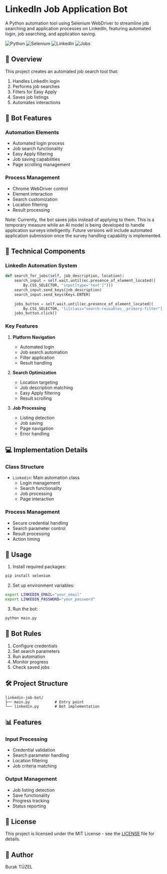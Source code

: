 # LinkedIn Job Application Bot
A Python automation tool using Selenium WebDriver to streamline job searching and application processes on LinkedIn, featuring automated login, job searching, and application saving.

![Python](https://img.shields.io/badge/Python-3.8+-blue)
![Selenium](https://img.shields.io/badge/Selenium-Automation-red)
![LinkedIn](https://img.shields.io/badge/LinkedIn-Integration-green)
![Jobs](https://img.shields.io/badge/Job-Application-orange)

## 🎯 Overview
This project creates an automated job search tool that:
1. Handles LinkedIn login
2. Performs job searches
3. Filters for Easy Apply
4. Saves job listings
5. Automates interactions

## 🤖 Bot Features
### Automation Elements
- Automated login process
- Job search functionality
- Easy Apply filtering
- Job saving capabilities
- Page scrolling management

### Process Management
- Chrome WebDriver control
- Element interaction
- Search customization
- Location filtering
- Result processing

Note: Currently, the bot saves jobs instead of applying to them. This is a temporary measure while an AI model is being developed to handle application surveys intelligently. Future versions will include automated application submission once the survey handling capability is implemented.

## 🔧 Technical Components
### LinkedIn Automation System
```python
def search_for_jobs(self, job_description, location):
    search_input = self.wait.until(ec.presence_of_element_located((
        By.CSS_SELECTOR, "input[type='text']")))
    search_input.send_keys(job_description)
    search_input.send_keys(Keys.ENTER)
    
    jobs_button = self.wait.until(ec.presence_of_element_located((
        By.CSS_SELECTOR, 'li[class="search-reusables__primary-filter"] button')))
    jobs_button.click()
```

### Key Features
1. **Platform Navigation**
   - Automated login
   - Job search automation
   - Filter application
   - Result handling

2. **Search Optimization**
   - Location targeting
   - Job description matching
   - Easy Apply filtering
   - Result scrolling

3. **Job Processing**
   - Listing detection
   - Job saving
   - Page navigation
   - Error handling

## 💻 Implementation Details
### Class Structure
- `Linkedin`: Main automation class
  - Login management
  - Search functionality
  - Job processing
  - Page interaction

### Process Management
- Secure credential handling
- Search parameter control
- Result processing
- Action timing

## 🚀 Usage
1. Install required packages:
```bash
pip install selenium
```

2. Set up environment variables:
```bash
export LINKEDIN_EMAIL="your_email"
export LINKEDIN_PASSWORD="your_password"
```

3. Run the bot:
```bash
python main.py
```

## 🎯 Bot Rules
1. Configure credentials
2. Set search parameters
3. Run automation
4. Monitor progress
5. Check saved jobs

## 🛠️ Project Structure
```
linkedin-job-bot/
├── main.py           # Entry point
└── linkedin.py       # Bot implementation
```

## 📊 Features
### Input Processing
- Credential validation
- Search parameter handling
- Location filtering
- Job criteria matching

### Output Management
- Job listing detection
- Save functionality
- Progress tracking
- Status reporting

## 📝 License
This project is licensed under the MIT License - see the [LICENSE](LICENSE) file for details.

## 👥 Author
Burak TÜZEL